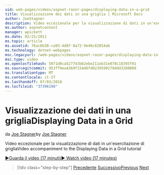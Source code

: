 ```yaml
---
uid: web-pages/videos/aspnet-razor-pages/displaying-data-in-a-grid
title: Visualizzazione dei dati in una griglia | Microsoft Docs
author: JoeStagner
description: Video eccezionale per la visualizzazione di dati in un'esercitazione di griglia
ms.author: aspnetcontent
manager: wpickett
ms.date: 02/25/2011
ms.topic: article
ms.assetid: 76ac6b38-ca93-4d8f-8a72-9e46c82054ab
ms.technology: dotnet-webpages
msc.legacyurl: /web-pages/videos/aspnet-razor-pages/displaying-data-in-a-grid
msc.type: video
ms.openlocfilehash: 5071d0ca527743b62ebe211eb31e878c18395f91
ms.sourcegitcommit: 953ff9ea4369f154d6fd0239599279ddd3280009
ms.translationtype: MT
ms.contentlocale: it-IT
ms.lasthandoff: 07/03/2018
ms.locfileid: "37396198"
---
```

<a name="displaying-data-in-a-grid"></a><span data-ttu-id="b7026-103">Visualizzazione dei dati in una griglia</span><span class="sxs-lookup"><span data-stu-id="b7026-103">Displaying Data in a Grid</span></span>
====================
<span data-ttu-id="b7026-104">da [Joe Stagner](https://github.com/JoeStagner)</span><span class="sxs-lookup"><span data-stu-id="b7026-104">by [Joe Stagner](https://github.com/JoeStagner)</span></span>

<span data-ttu-id="b7026-105">Video eccezionale per la visualizzazione di dati in un'esercitazione di griglia</span><span class="sxs-lookup"><span data-stu-id="b7026-105">Video accompaniment to the Displaying Data in a Grid tutorial</span></span>

[<span data-ttu-id="b7026-106">&#9654;Guarda il video (17 minuti)</span><span class="sxs-lookup"><span data-stu-id="b7026-106">&#9654; Watch video (17 minutes)</span></span>](https://channel9.msdn.com/Blogs/ASP-NET-Site-Videos/displaying-data-in-a-grid)

> [!div class="step-by-step"]
> <span data-ttu-id="b7026-107">[Precedente](working-with-data-part-2.md)
> [Successivo](displaying-data-in-a-chart-part-1.md)</span><span class="sxs-lookup"><span data-stu-id="b7026-107">[Previous](working-with-data-part-2.md)
[Next](displaying-data-in-a-chart-part-1.md)</span></span>
